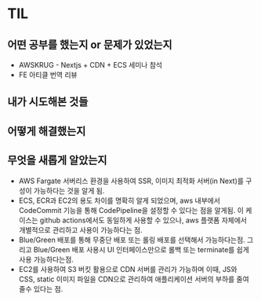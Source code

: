 # TIL 

## 어떤 공부를 했는지 or 문제가 있었는지
  - AWSKRUG - Nextjs + CDN + ECS 세미나 참석
  - FE 아티클 번역 리뷰

## 내가 시도해본 것들

## 어떻게 해결했는지

## 무엇을 새롭게 알았는지
  - AWS Fargate 서버리스 환경을 사용하여 SSR, 이미지 최적화 서버(in Next)를 구성이 가능하다는 것을 알게 됨.
  - ECS, ECR과 EC2의 용도 차이를 명확히 알게 되었으며, aws 내부에서 CodeCommit 기능을 통해 CodePipeline을 설정할 수 있다는 점을 알게됨.
    이 케이스는 github actions에서도 동일하게 사용할 수 있으나, aws 플랫폼 자체에서 개별적으로 관리하고 사용이 가능하다는 점.
  - Blue/Green 배포를 통해 무중단 배포 또는 롤링 배포를 선택해서 가능하다는점. 그리고 Blue/Green 배포 사용시 UI 인터페이스만으로 롤백 또는 terminate를 쉽게 사용 가능하다는점.
  - EC2를 사용하여 S3 버킷 활용으로 CDN 서버를 관리가 가능하며 이때, JS와 CSS, static 이미지 파일을 CDN으로 관리하여 애플리케이션 서버의 부하를 줄여줄수 있다는 점.



